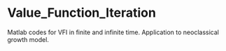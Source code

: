 # Value_Function_Iteration
Matlab codes for VFI in finite and infinite time. Application to neoclassical growth model.
